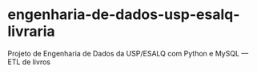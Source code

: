 # engenharia-de-dados-usp-esalq-livraria
Projeto de Engenharia de Dados da USP/ESALQ com Python e MySQL — ETL de livros
